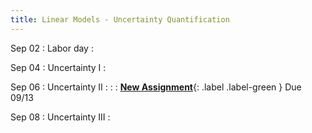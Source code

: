```yaml
---
title: Linear Models - Uncertainty Quantification
---
```


Sep 02
: Labor day
  : 

Sep 04
: Uncertainty I 
  : [](https://jlacasa.github.io/stat705_fall2024/classes/day07_09042024)

Sep 06
: Uncertainty II 
  : [](#)
: []()
  : **[New Assignment](https://jlacasa.github.io/stat705_fall2024/assignments/hw2)**{: .label .label-green } Due 09/13  

Sep 08
: Uncertainty III 
  : [](#)
